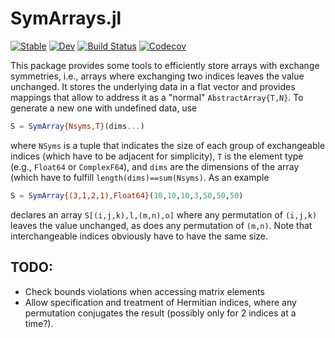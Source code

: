 # SymArrays.jl

[![Stable](https://img.shields.io/badge/docs-stable-blue.svg)](https://jfeist.github.io/SymArrays.jl/stable)
[![Dev](https://img.shields.io/badge/docs-dev-blue.svg)](https://jfeist.github.io/SymArrays.jl/dev)
[![Build Status](https://travis-ci.com/jfeist/SymArrays.jl.svg?branch=master)](https://travis-ci.com/jfeist/SymArrays.jl)
[![Codecov](https://codecov.io/gh/jfeist/SymArrays.jl/branch/master/graph/badge.svg)](https://codecov.io/gh/jfeist/SymArrays.jl)

This package provides some tools to efficiently store arrays with exchange symmetries, i.e., arrays where exchanging two indices leaves the value unchanged. It stores the underlying data in a flat vector and provides mappings that allow to address it as a "normal" `AbstractArray{T,N}`. To generate a new one with undefined data, use
```julia
S = SymArray{Nsyms,T}(dims...)
```
where `NSyms` is a tuple that indicates the size of each group of exchangeable indices (which have to be adjacent for simplicity), `T` is the element type (e.g., `Float64` or `ComplexF64`), and `dims` are the dimensions of the array (which have to fulfill `length(dims)==sum(Nsyms)`. As an example
```julia
S = SymArray{(3,1,2,1),Float64}(10,10,10,3,50,50,50)
```
declares an array `S[(i,j,k),l,(m,n),o]` where any permutation of `(i,j,k)` leaves the value unchanged, as does any permutation of `(m,n)`. Note that interchangeable indices obviously have to have the same size.

## TODO:
- Check bounds violations when accessing matrix elements 
- Allow specification and treatment of Hermitian indices, where any permutation conjugates the result (possibly only for 2 indices at a time?).

